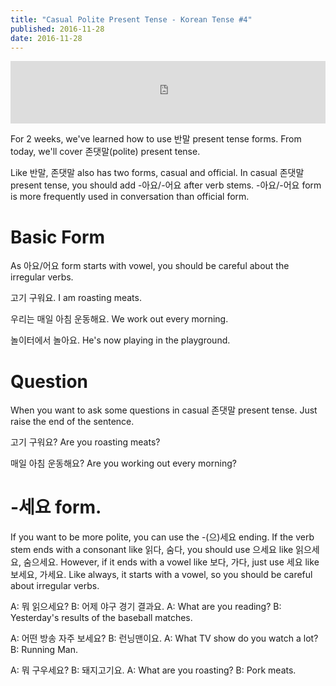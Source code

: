 ```yaml
---
title: "Casual Polite Present Tense - Korean Tense #4"
published: 2016-11-28
date: 2016-11-28
---
```

<iframe id="audio_iframe" src="https://www.podbean.com/media/player/img74-64f9b4?skin=3" width="100%" height="100" frameborder="0" scrolling="no"></iframe>

For 2 weeks, we've learned how to use 반말 present tense forms. From today, we'll cover 존댓말(polite) present tense. 

Like 반말, 존댓말 also has two forms, casual and official. In casual 존댓말 present tense, you should add -아요/-어요 after verb stems. -아요/-어요 form is more frequently used in conversation than official form. 

#  Basic Form

As 아요/어요 form starts with vowel, you should be careful about the irregular verbs. 

고기 구워요.
I am roasting meats. 

우리는 매일 아침 운동해요. 
We work out every morning. 

놀이터에서 놀아요. 
He's now playing in the playground. 


#  Question

When you want to ask some questions in casual 존댓말 present tense. Just raise the end of the sentence. 

고기 구워요?
Are you roasting meats?

매일 아침 운동해요?
Are you working out every morning?

#  -세요 form.

If you want to be more polite, you can use the -(으)세요 ending. If the verb stem ends with a consonant like 읽다, 숨다, you should use 으세요 like 읽으세요, 숨으세요. However, if it ends with a vowel like 보다, 가다, just use 세요 like 보세요, 가세요. Like always, it starts with a vowel, so you should be careful about irregular verbs. 

A: 뭐 읽으세요?
B: 어제 야구 경기 결과요. 
A: What are you reading?
B: Yesterday's results of the baseball matches.

A: 어떤 방송 자주 보세요?
B: 런닝맨이요.
A: What TV show do you watch a lot?
B: Running Man. 

A: 뭐 구우세요?
B: 돼지고기요.
A: What are you roasting?
B: Pork meats.
